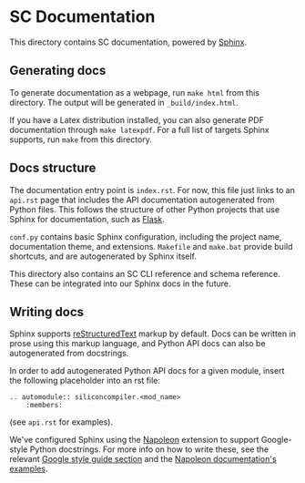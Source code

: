 # SC Documentation

This directory contains SC documentation, powered by
[Sphinx](https://www.sphinx-doc.org/en/master/).

## Generating docs

To generate documentation as a webpage, run `make html` from this directory. The
output will be generated in `_build/index.html`. 

If you have a Latex distribution installed, you can also generate PDF
documentation through `make latexpdf`. For a full list of targets Sphinx
supports, run `make` from this directory.

## Docs structure

The documentation entry point is `index.rst`. For now, this file just links to
an `api.rst` page that includes the API documentation autogenerated from Python
files. This follows the structure of other Python projects that use Sphinx for
documentation, such as [Flask](https://flask.palletsprojects.com/en/1.1.x/).

`conf.py` contains basic Sphinx configuration, including the project name,
documentation theme, and extensions. `Makefile` and `make.bat` provide build
shortcuts, and are autogenerated by Sphinx itself.

This directory also contains an SC CLI reference and schema reference. These can
be integrated into our Sphinx docs in the future.

## Writing docs

Sphinx supports [reStructuredText](https://docutils.sourceforge.io/rst.html)
markup by default. Docs can be written in prose using this markup language, and
Python API docs can also be autogenerated from docstrings.

In order to add autogenerated Python API docs for a given module, insert the
following placeholder into an rst file:

```
.. automodule:: siliconcompiler.<mod_name>
    :members:
```

(see `api.rst` for examples).

We've configured Sphinx using the
[Napoleon](https://sphinxcontrib-napoleon.readthedocs.io/ ) extension to support
Google-style Python docstrings. For more info on how to write these, see the
relevant [Google style guide section][google-style] and the [Napoleon
documentation's examples][napoleon-examples].

[google-style]: https://chromium.googlesource.com/chromiumos/docs/+/master/styleguide/python.md#describing-arguments-in-docstrings
[napoleon-examples]: https://sphinxcontrib-napoleon.readthedocs.io/en/latest/example_google.html#example-google
